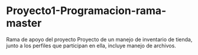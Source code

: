 # Proyecto1-Programacion-rama-master
Rama de apoyo del proyecto
Proyecto de un manejo de inventario de tienda, junto a los perfiles que participan en ella, incluye manejo de archivos.
